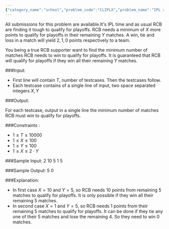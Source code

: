 ```yaml
---
{"category_name":"school","problem_code":"CLIPLX","problem_name":"IPL and RCB","languages_supported":{"0":"C","1":"CPP14","2":"JAVA","3":"PYTH","4":"PYTH 3.6","5":"PYPY","6":"CS2","7":"PAS fpc","8":"PAS gpc","9":"RUBY","10":"PHP","11":"GO","12":"NODEJS","13":"HASK","14":"rust","15":"SCALA","16":"swift","17":"D","18":"PERL","19":"FORT","20":"WSPC","21":"ADA","22":"CAML","23":"ICK","24":"BF","25":"ASM","26":"CLPS","27":"PRLG","28":"ICON","29":"SCM qobi","30":"PIKE","31":"ST","32":"NICE","33":"LUA","34":"BASH","35":"NEM","36":"LISP sbcl","37":"LISP clisp","38":"SCM guile","39":"JS","40":"ERL","41":"TCL","42":"kotlin","43":"PERL6","44":"TEXT","45":"SCM chicken","46":"PYP3","47":"CLOJ","48":"COB","49":"FS"},"max_timelimit":1,"source_sizelimit":50000,"problem_author":"avijit_agarwal","problem_tester":null,"date_added":"13-02-2019","tags":{"0":"avijit_agarwal","1":"cakewalk","2":"cole2019"},"editorial_url":"https://discuss.codechef.com/problems/CLIPLX","time":{"view_start_date":1551205800,"submit_start_date":1551205800,"visible_start_date":1551205800,"end_date":1735669800},"is_direct_submittable":false,"layout":"problem"}
---
```

<span class="solution-visible-txt">All submissions for this problem are available.</span>It's IPL time and as usual RCB are finding it tough to qualify for playoffs.  RCB needs a minimum of $X$ more points to qualify for playoffs in their remaining $Y$ matches. A win, tie and loss in a match will yield $2,1,0$ points respectively to a team.

You being a true RCB supporter want to find the minimum number of matches RCB needs to win to qualify for playoffs. It is guaranteed that RCB will qualify for playoffs if they win all their remaining $Y$ matches.

###Input:

- First line will contain $T$, number of testcases. Then the testcases follow. 
- Each testcase contains of a single line of input, two space separated integers $X, Y$

###Output:

 For each testcase, output in a single line the minimum number of matches RCB must win to qualify for playoffs.

###Constraints :

- $1 \leq T \leq 10000$
- $1 \leq X \leq 100$
- $1 \leq Y \leq 100$
- $1 \leq X \leq 2\cdot Y$

###Sample Input:
    2
    10 5
    1 5

###Sample Output:
    5
    0
	
###Explanation:

- In first case $X=10$ and $Y=5$, so RCB needs $10$ points from remaining $5$ matches to qualify for playoffs. It is only possible if they win all their remaining $5$ matches.
- In second case $X=1$ and $Y=5$, so RCB needs $1$ points from their remaining $5$ matches to qualify for playoffs. It can be done if they tie any one of their $5$ matches and lose the remaining $4$. So they need to win $0$ matches.
